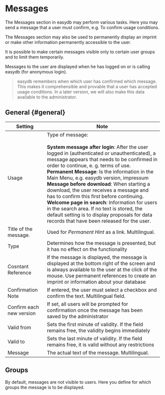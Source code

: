 # Messages

The Messages section in easydb may perform various tasks. Here you may send a message that a user must confirm, e.g. To confirm usage conditions.

The Messages section may also be used to permanently display an imprint or make other information permanently accessible to the user.

It is possible to make certain messages visible only to certain user groups and to limit them temporarily.

Messages to the user are displayed when he has logged on or is calling easydb (for anonymous login).

> easydb remembers when which user has confirmed which message. This makes it comprehensible and provable that a user has accepted usage conditions. In a later version, we will also make this data available to the administrator.

## General {#general}

| Setting | Note |
| - | - |
|Usage|Type of message:<br><br> **System message after login**: After the user logged in (authenticated or unauthenticated), a message appears that needs to be confirmed in order to continue, e. g. terms of use. <br> **Permanent Message**: Is the information in the Main Menu, e.g. easydb version, impressum <br> **Message before download**: When starting a download, the user receives a message and has to confirm this first before continuing.<br> **Welcome page in search**: Information for users in the search area. If no text is stored, the default setting is to display proposals for data records that have been released for the user. |
| Title of the message. | Used for *Permanent Hint* as a link. Multilingual. |
| Type | Determines how the message is presented, but it has no effect on the functionality |
| Cosntant Reference | If the message is displayed, the message is displayed at the bottom right of the screen and is always available to the user at the click of the mouse. Use permanent references to create an imprint or information about your database |
| Confirmation Note | If entered, the user must select a checkbox and confirm the text. Multilingual field. |
| Confirm each new version | If set, all users will be prompted for confirmation once the message has been saved by the administrator |
| Valid from | Sets the first minute of validity. If the field remains free, the validity begins immediately |
| Valid to | Sets the last minute of validity. If the field remains free, it is valid without any restrictions |
| Message | The actual text of the message. Multilingual. |

## Groups

By default, messages are not visible to users. Here you define for which groups the message is to be displayed.